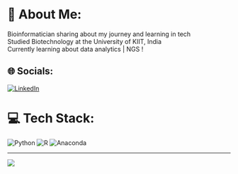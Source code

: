 # 💫 About Me:
Bioinformatician sharing about my journey and learning in tech<br>Studied Biotechnology at the University of KIIT, India<br>Currently learning about data analytics | NGS !


## 🌐 Socials:
[![LinkedIn](https://img.shields.io/badge/LinkedIn-%230077B5.svg?logo=linkedin&logoColor=white)](https://linkedin.com/in/arunavasantra13) 

# 💻 Tech Stack:
![Python](https://img.shields.io/badge/python-3670A0?style=for-the-badge&logo=python&logoColor=ffdd54) ![R](https://img.shields.io/badge/r-%23276DC3.svg?style=for-the-badge&logo=r&logoColor=white) ![Anaconda](https://img.shields.io/badge/Anaconda-%2344A833.svg?style=for-the-badge&logo=anaconda&logoColor=white)

---
[![](https://visitcount.itsvg.in/api?id=arunavasantra&icon=0&color=0)](https://visitcount.itsvg.in)

<!-- Proudly created with GPRM ( https://gprm.itsvg.in ) -->
